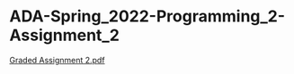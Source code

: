 # ADA-Spring_2022-Programming_2-Assignment_2
[Graded Assignment 2.pdf](https://github.com/mammadmammadov/ADA-Spring_2022-Programming_2-Assignment_2/files/11044312/Graded.Assignment.2.pdf)

